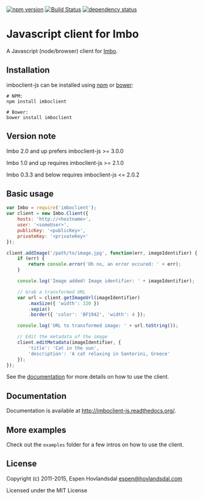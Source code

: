 [![npm version][1]][2] [![Build Status][2]][3] [![dependency status][4]][5]

# Javascript client for Imbo
A Javascript (node/browser) client for [Imbo](https://github.com/imbo/imbo).

## Installation
imboclient-js can be installed using [npm](https://npmjs.org/) or [bower](http://bower.io/):

```
# NPM:
npm install imboclient

# Bower:
bower install imboclient
```

## Version note
Imbo 2.0 and up prefers imboclient-js >= 3.0.0

Imbo 1.0 and up requires imboclient-js >= 2.1.0

Imbo 0.3.3 and below requires imboclient-js <= 2.0.2

## Basic usage

```javascript
var Imbo = require('imboclient');
var client = new Imbo.Client({
    hosts: 'http://<hostname>',
    user: '<someUser>',
    publicKey: '<publicKey>',
    privateKey: '<privateKey>'
});

client.addImage('/path/to/image.jpg', function(err, imageIdentifier) {
    if (err) {
        return console.error('Oh no, an error occured: ' + err);
    }

    console.log('Image added! Image identifier: ' + imageIdentifier);

    // Grab a transformed URL
    var url = client.getImageUrl(imageIdentifier)
        .maxSize({ 'width': 320 })
        .sepia()
        .border({ 'color': 'BF1942', 'width': 4 });

    console.log('URL to transformed image: ' + url.toString());

    // Edit the metadata of the image
    client.editMetadata(imageIdentifier, {
        'title': 'Cat in the sun',
        'description': 'A cat relaxing in Santorini, Greece'
    });
});
```

See the [documentation](http://imboclient-js.readthedocs.org/) for more details on how to use the client.

## Documentation
Documentation is available at http://imboclient-js.readthedocs.org/.

## More examples
Check out the `examples` folder for a few intros on how to use the client.

## License
Copyright (c) 2011-2015, Espen Hovlandsdal <espen@hovlandsdal.com>

Licensed under the MIT License

[1]: https://img.shields.io/npm/v/imboclient.svg?style=flat-square
[2]: http://browsenpm.org/package/imboclient
[3]: https://img.shields.io/travis/imbo/imboclient-js/master.svg?style=flat-square
[4]: https://travis-ci.org/imbo/imboclient-js
[5]: https://img.shields.io/david/imbo/imboclient-js.svg
[6]: https://david-dm.org/imbo/imboclient-js
